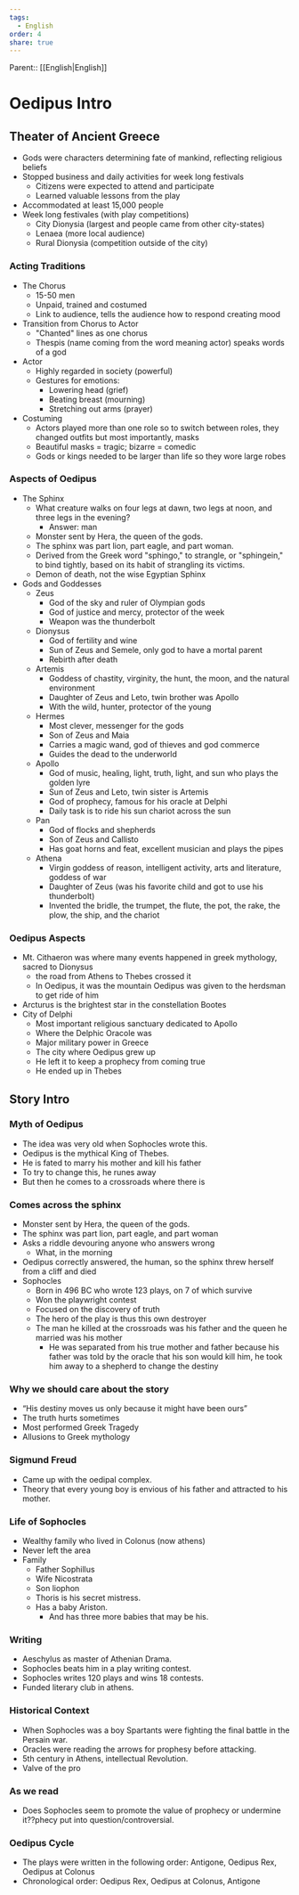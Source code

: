 ```yaml
---
tags:
  - English
order: 4
share: true
---
```

Parent:: [[English|English]]

# Oedipus Intro

## Theater of Ancient Greece

- Gods were characters determining fate of mankind, reflecting religious beliefs
- Stopped business and daily activities for week long festivals
	- Citizens were expected to attend and participate
	- Learned valuable lessons from the play
- Accommodated at least 15,000 people
- Week long festivales (with play competitions)
	- City Dionysia (largest and people came from other city-states)
	- Lenaea (more local audience)
	- Rural Dionysia (competition outside of the city)

### Acting Traditions

- The Chorus
	- 15-50 men
	- Unpaid, trained and costumed
	- Link to audience, tells the audience how to respond creating mood
- Transition from Chorus to Actor
	- "Chanted" lines as one chorus
	- Thespis (name coming from the word meaning actor) speaks words of a god
- Actor
	- Highly regarded in society (powerful)
	- Gestures for emotions:
		- Lowering head (grief)
		- Beating breast (mourning)
		- Stretching out arms (prayer)
- Costuming
	- Actors played more than one role so to switch between roles, they changed outfits but most importantly, masks
	- Beautiful masks = tragic; bizarre = comedic
	- Gods or kings needed to be larger than life so they wore large robes

### Aspects of Oedipus

- The Sphinx
	- What creature walks on four legs at dawn, two legs at noon, and three legs in the evening?
		- Answer: man
	- Monster sent by Hera, the queen of the gods.
	- The sphinx was part lion, part eagle, and part woman.
	- Derived from the Greek word "sphingo," to strangle, or "sphingein," to bind tightly, based on its habit of strangling its victims.
	- Demon of death, not the wise Egyptian Sphinx
- Gods and Goddesses
	- Zeus
		- God of the sky and ruler of Olympian gods
		- God of justice and mercy, protector of the week
		- Weapon was the thunderbolt
	- Dionysus
		- God of fertility and wine
		- Sun of Zeus and Semele, only god to have a mortal parent
		- Rebirth after death
	- Artemis
		- Goddess of chastity, virginity, the hunt, the moon, and the natural environment
		- Daughter of Zeus and Leto, twin brother was Apollo
		- With the wild, hunter, protector of the young
	- Hermes
		- Most clever, messenger for the gods
		- Son of Zeus and Maia
		- Carries a magic wand, god of thieves and god commerce
		- Guides the dead to the underworld
	- Apollo
		- God of music, healing, light, truth, light, and sun who plays the golden lyre
		- Sun of Zeus and Leto, twin sister is Artemis
		- God of prophecy, famous for his oracle at Delphi
		- Daily task is to ride his sun chariot across the sun
	- Pan
		- God of flocks and shepherds
		- Son of Zeus and Callisto
		- Has goat horns and feat, excellent musician and plays the pipes
	- Athena
		- Virgin goddess of reason, intelligent activity, arts and literature, goddess of war
		- Daughter of Zeus (was his favorite child and got to use his thunderbolt)
		- Invented the bridle, the trumpet, the flute,  the pot, the rake, the plow, the ship, and the chariot

### Oedipus Aspects

- Mt. Cithaeron was where many events happened in greek mythology, sacred to Dionysus
	- the road from Athens to Thebes crossed it
	- In Oedipus, it was the mountain Oedipus was given to the herdsman to get ride of him
- Arcturus is the brightest star in the constellation Bootes
- City of Delphi
	- Most important religious sanctuary dedicated to Apollo
	- Where the Delphic Oracole was
	- Major military power in Greece
	- The city where Oedipus grew up
	- He left it to keep a prophecy from coming true
	- He ended up in Thebes

## Story Intro

### Myth of Oedipus

- The idea was very old when Sophocles wrote this.
- Oedipus is the mythical King of Thebes.
- He is fated to marry his mother and kill his father
- To try to change this, he runes away
- But then he comes to a crossroads where there is

### Comes across the sphinx

- Monster sent by Hera, the queen of the gods.
- The sphinx was part lion, part eagle, and part woman
- Asks a riddle devouring anyone who answers wrong
	- What, in the morning
- Oedipus correctly answered, the human, so the sphinx threw herself from a cliff and died
- Sophocles
	- Born in 496 BC who wrote 123 plays, on 7 of which survive
	- Won the playwright contest
	- Focused on the discovery of truth
	- The hero of the play is thus this own destroyer
	- The man he killed at the crossroads was his father and the queen he married was his mother
		- He was separated from his true mother and father because his father was told by the oracle that his son would kill him,  he took him away to a shepherd to change the destiny

### Why we should care about the story

- “His destiny moves us only because it might have been ours”
- The truth hurts sometimes
- Most performed Greek Tragedy
- Allusions to Greek mythology

### Sigmund Freud

- Came up with the oedipal complex.
- Theory that every young boy is envious of his father and attracted to his mother.

### Life of Sophocles

- Wealthy family who lived in Colonus (now athens)
- Never left the area
- Family
	- Father Sophillus
	- Wife Nicostrata
	- Son liophon
	- Thoris is his secret mistress.
	- Has a baby Ariston.
		- And has three more babies that may be his.

### Writing

- Aeschylus as master of Athenian Drama.
- Sophocles beats him in a play writing contest.
- Sophocles writes 120 plays and wins 18 contests.
- Funded literary club in athens.

### Historical Context

- When Sophocles was a boy Spartants were fighting the final battle in the Persain war.
- Oracles were reading the arrows for prophesy before attacking.
- 5th century in Athens, intellectual Revolution.
- Valve of the pro

### As we read

- Does Sophocles seem to promote the value of prophecy or undermine it??phecy put into question/controversial.

### Oedipus Cycle

- The plays were written in the following order: Antigone, Oedipus Rex, Oedipus at Colonus
- Chronological order: Oedipus Rex, Oedipus at Colonus, Antigone
